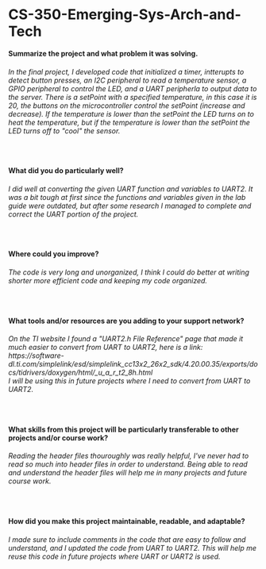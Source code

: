 # CS-350-Emerging-Sys-Arch-and-Tech

__Summarize the project and what problem it was solving.__
<br/>
<H6>
  In the final project, I developed code that initialized a timer, intterupts to detect button presses, an I2C peripheral to read a temperature sensor, a GPIO peripheral to control the LED, and a UART peripherla to output data to the server. There is a setPoint with a specified temperature, in this case it is 20, the buttons on the microcontroller control the setPoint (increase and decrease). If the temperature is lower than the setPoint the LED turns on to heat the temperature, but if the temperature is lower than the setPoint the LED turns off to "cool" the sensor.
</H6>
<br/>

__What did you do particularly well?__
<br/>
<H6>
  I did well at converting the given UART function and variables to UART2. It was a bit tough at first since the functions and variables given in the lab guide were outdated, but after some research I managed to complete and correct the UART portion of the project.
</H6>
<br/>

__Where could you improve?__
<br/>
<H6>
  The code is very long and unorganized, I think I could do better at writing shorter more efficient code and keeping my code organized.
</H6>
<br/>

__What tools and/or resources are you adding to your support network?__
<br/>
<H6>
  On the TI website I found a "UART2.h File Reference" page that made it much easier to convert from UART to UART2, here is a link: https://software-dl.ti.com/simplelink/esd/simplelink_cc13x2_26x2_sdk/4.20.00.35/exports/docs/tidrivers/doxygen/html/_u_a_r_t2_8h.html
  <br/>
  I will be using this in future projects where I need to convert from UART to UART2.
</H6>
<br/>

__What skills from this project will be particularly transferable to other projects and/or course work?__
<br/>
<H6>
  Reading the header files thouroughly was really helpful, I've never had to read so much into header files in order to understand. Being able to read and understand the header files will help me in many projects and future course work.
</H6>
<br/>

__How did you make this project maintainable, readable, and adaptable?__
<br/>
<H6>
  I made sure to include comments in the code that are easy to follow and understand, and I updated the code from UART to UART2. This will help me reuse this code in future projects where UART or UART2 is used.
</H6>
